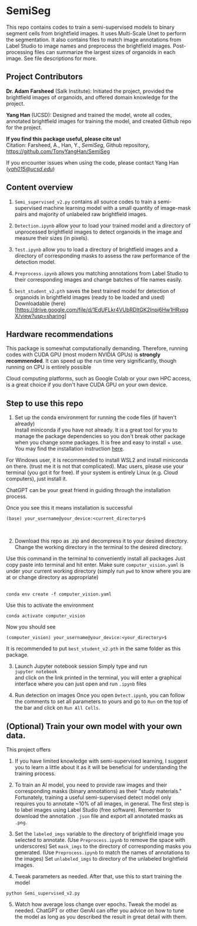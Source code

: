 # SemiSeg
This repo contains codes to train a semi-supervised models to binary segment cells from brightfield images. It uses Multi-Scale Unet to perform the segmentation. It also contains files to match image annotations from Label Studio to image names and preprocess the brightfield images. Post-processing files can summarize the largest sizes of organoids in each image. See file descriptions for more.

## Project Contributors <br>
**Dr. Adam Farsheed** (Salk Institute): Initiated the project, provided the brightfield images of organoids, and offered domain knowledge for the project. <br>

**Yang Han** (UCSD): Designed and trained the model, wrote all codes, annotated brightfield images for training the model, and created Github repo for the project. <br>

**If you find this package useful, please cite us!** <br>
Citation: Farsheed, A., Han, Y., *SemiSeg*, Github repository, https://github.com/TonyYangHan/SemiSeg

If you encounter issues when using the code, please contact Yang Han (*yah015@ucsd.edu*)

## Content overview
1. `Semi_supervised_v2.py` contains all source codes to train a semi-supervised machine learning model with a small quantity of image-mask pairs and majority of unlabeled raw brightfield images.

2. `Detection.ipynb` allow your to load your trained model and a directory of unprocessed brightfield images to detect organoids in the image and measure their sizes (in pixels).

3. `Test.ipynb` allow you to load a directory of brightfield images and a directory of corresponding masks to assess the raw performance of the detection model.

4. `Preprocess.ipynb` allows you matching annotations from Label Studio to their corresponding images and change batches of file names easily.

5. `best_student_v2.pth` saves the best trained model for detection of organoids in brightfield images (ready to be loaded and used) Downloadable (here)[https://drive.google.com/file/d/1EdUFLkr4VUbRDltGK2Inpj6Hw1HRxpgX/view?usp=sharing]

## Hardware recommendations
This package is somewhat computationally demanding. Therefore, running codes with CUDA GPU (most modern NVIDIA GPUs) is **strongly recommended**. It can speed up the run time very significantly, though running on CPU is entirely possible <br>

Cloud computing platforms, such as Google Colab or your own HPC access, is a great choice if you don't have CUDA GPU on your own device.

## Step to use this repo
1. Set up the conda environment for running the code files (if haven't already)<br>
Install miniconda if you have not already. It is a great tool for you to manage the package dependencies so you don't break other package when you change some packages. It is free and easy to install + use.
You may find the installation instruction [here](https://www.anaconda.com/docs/getting-started/miniconda/install#linux).

For Windows user, it is recommended to install WSL2 and install miniconda on there. (trust me it is not that complicated). Mac users, please use your terminal (you got it for free). If your system is entirely Linux (e.g. Cloud computers), just install it. 

ChatGPT can be your great friend in guiding through the installation process. <br>

Once you see this it means installation is successful <br>
```
(base) your_username@your_device:<current_directory>$
```

<br>

2. Download this repo as .zip and decompress it to your desired directory. Change the working directory in the terminal to the desired directory.

Use this command in the terminal to conveniently install all packages
Just copy paste into terminal and hit enter. Make sure `computer_vision.yaml` is under your current working directory (simply run `pwd` to know where you are at or change directory as appropriate) <br>
<br>
```
conda env create -f computer_vision.yaml
```

Use this to activate the environment
```
conda activate computer_vision
```
Now you should see
```
(computer_vision) your_username@your_device:<your_directory>$
```

It is recommended to put `best_student_v2.pth` in the same folder as this package.

3. Launch Jupyter notebook session
Simply type and run <br>
`jupyter notebook` <br>
and click on the link printed in the terminal, you will enter a graphical interface where you can just open and run `.ipynb` files

4. Run detection on images
Once you open `Detect.ipynb`, you can follow the comments to set all parameters to yours and go to `Run` on the top of the bar and click on `Run All Cells`. 

## (Optional) Train your own model with your own data.
This project offers
1. If you have limited knowledge with semi-supervised learning, I suggest you to learn a little about it as it will be beneficial for understanding the training process.

2. To train an AI model, you need to provide raw images and their corresponding masks (binary annotations) as their "study materials." Fortunately, training a useful semi-supervised detect model only requires you to annotate ~10% of all images, in general. The first step is to label images using Label Studio (free software). Remember to download the annotation `.json` file and export all annotated masks as `.png`.

3. Set the `labeled_imgs` variable to the directory of brightfield image you selected to annotate. (Use `Preprocess.ipynb` to remove the space with underscores) Set `mask_imgs` to the directory of corresponding masks you generated. (Use `Preprocess.ipynb` to match the names of annotations to the images) Set `unlabeled_imgs` to directory of the unlabeled brightfield images.

4. Tweak parameters as needed. After that, use this to start training the model
```
python Semi_supervised_v2.py
```

5. Watch how average loss change over epochs. Tweak the model as needed. ChatGPT or other GenAI can offer you advice on how to tune the model as long as you described the result in great detail with them. 



